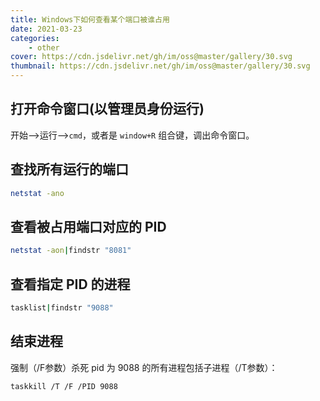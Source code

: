 ```yaml
---
title: Windows下如何查看某个端口被谁占用
date: 2021-03-23
categories:
    - other
cover: https://cdn.jsdelivr.net/gh/im/oss@master/gallery/30.svg
thumbnail: https://cdn.jsdelivr.net/gh/im/oss@master/gallery/30.svg
---
```



## 打开命令窗口(以管理员身份运行)

开始—->运行—->`cmd`，或者是 `window+R` 组合键，调出命令窗口。

## 查找所有运行的端口

```bash
netstat -ano
```

## 查看被占用端口对应的 PID

```bash
netstat -aon|findstr "8081"
```

## 查看指定 PID 的进程

```bash
tasklist|findstr "9088"
```

## 结束进程

强制（/F参数）杀死 pid 为 9088 的所有进程包括子进程（/T参数）：

```bash
taskkill /T /F /PID 9088 
```
